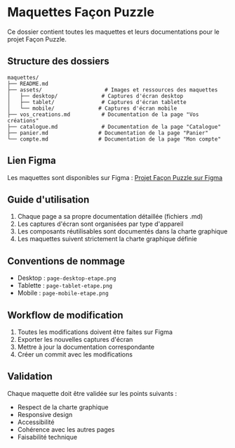 # Maquettes Façon Puzzle

Ce dossier contient toutes les maquettes et leurs documentations pour le projet Façon Puzzle.

## Structure des dossiers

```
maquettes/
├── README.md
├── assets/                    # Images et ressources des maquettes
│   ├── desktop/              # Captures d'écran desktop
│   ├── tablet/               # Captures d'écran tablette
│   └── mobile/              # Captures d'écran mobile
├── vos_creations.md          # Documentation de la page "Vos créations"
├── catalogue.md              # Documentation de la page "Catalogue"
├── panier.md                # Documentation de la page "Panier"
└── compte.md                # Documentation de la page "Mon compte"
```

## Lien Figma

Les maquettes sont disponibles sur Figma :
[Projet Façon Puzzle sur Figma](https://www.figma.com/file/...)

## Guide d'utilisation

1. Chaque page a sa propre documentation détaillée (fichiers .md)
2. Les captures d'écran sont organisées par type d'appareil
3. Les composants réutilisables sont documentés dans la charte graphique
4. Les maquettes suivent strictement la charte graphique définie

## Conventions de nommage

- Desktop : `page-desktop-etape.png`
- Tablette : `page-tablet-etape.png`
- Mobile : `page-mobile-etape.png`

## Workflow de modification

1. Toutes les modifications doivent être faites sur Figma
2. Exporter les nouvelles captures d'écran
3. Mettre à jour la documentation correspondante
4. Créer un commit avec les modifications

## Validation

Chaque maquette doit être validée sur les points suivants :
- Respect de la charte graphique
- Responsive design
- Accessibilité
- Cohérence avec les autres pages
- Faisabilité technique 